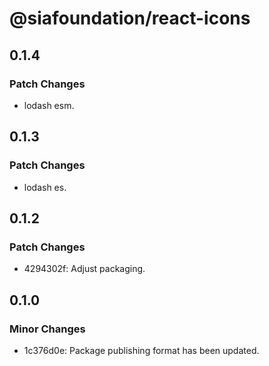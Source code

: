 # @siafoundation/react-icons

## 0.1.4

### Patch Changes

- lodash esm.

## 0.1.3

### Patch Changes

- lodash es.

## 0.1.2

### Patch Changes

- 4294302f: Adjust packaging.

## 0.1.0

### Minor Changes

- 1c376d0e: Package publishing format has been updated.
